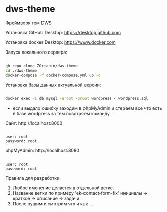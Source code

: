 # dws-theme
Фреймворк тем DWS


Установка GitHub Desktop:
https://desktop.github.com


Установка docker Desktop:
https://www.docker.com 


Запуск локального сервера:
```sh

gh repo clone ZOrtanin/dws-theme
cd ./dws-theme
docker-compose -f docker-compose.yml up -d

```

Установка базы данных актуальной версии:
```sh

docker exec -i db mysql -uroot -proot wordpress < wordpress.sql

```
* если выдало ошибку заходим в phpMyAdmin и стераем все что есть в базе wordpress за тем повотряем команду

<!-- Обновить базу данных:
```sh

./update-base.sh

``` -->


Сайт:
http://localhost:8000
```

user: root
password: root

```

phpMyAdmin:
http://localhost:8080
```

user: root
password: root

```


Правила для разработки:
1. Любое именение делается в отдельной ветке.
2. Название ветки по примеру 'ek-contact-form-fix' инициалы -> краткое -> описание -> задачи
3. После пушим и смотрим что и как ... 